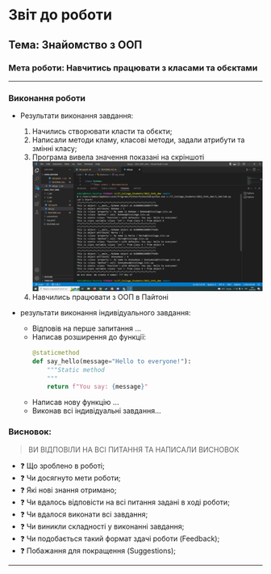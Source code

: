 # Звіт до роботи
## Тема: Знайомство з ООП
### Мета роботи: Навчитись працювати з класами та обєктами
---
### Виконання роботи
- Результати виконання завдання:
    1. Начились створювати класти та обєкти;
    2. Написали методи кламу, класові методи, задали атрибути та змінні класу;
    3. Програма вивела значення показані на скріншоті
       ![alt text](https://github.com/BobasB/2022_tk41_dms/raw/main/3_lab/foto/scr1.png "Виконав пункт 1, програма вивела ці значення")
    5. Навчились працювати з ООП в Пайтоні

- результати виконання індивідуального завдання:
  - Відповів на перше запитання ...
  - Написав розширення до функції:
    ```python
    @staticmethod
    def say_hello(message="Hello to everyone!"):
        """Static method
        """
        return f"You say: {message}"
    ```
  - Написав нову функцію ... 
  - Виконав всі індивідуальні завдання...

### Висновок: 
> ВИ ВІДПОВІЛИ НА ВСІ ПИТАННЯ ТА НАПИСАЛИ ВИСНОВОК
- :question: Що зроблено в роботі;
- :question: Чи досягнуто мети роботи;
- :question: Які нові знання отримано;
- :question: Чи вдалось відповісти на всі питання задані в ході роботи;
- :question: Чи вдалося виконати всі завдання;
- :question: Чи виникли складності у виконанні завдання;
- :question: Чи подобається такий формат здачі роботи (Feedback);
- :question: Побажання для покращення (Suggestions);
---